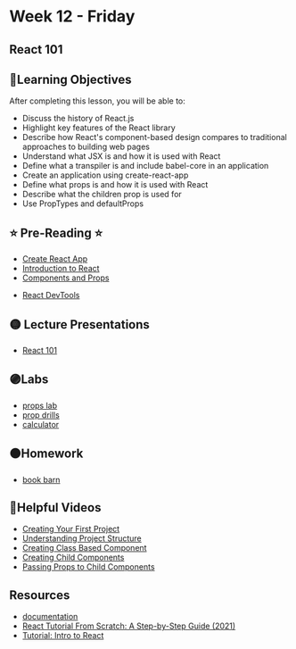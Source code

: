 # Week 12 - Friday

## React 101

## 📍Learning Objectives
After completing this lesson, you will be able to:

- Discuss the history of React.js
- Highlight key features of the React library
- Describe how React's component-based design compares to traditional approaches to building web pages
- Understand what JSX is and how it is used with React
- Define what a transpiler is and include babel-core in an application
- Create an application using create-react-app
- Define what props is and how it is used with React
- Describe what the children prop is used for
- Use PropTypes and defaultProps

## ⭐️ Pre-Reading ⭐️
- [Create React App](https://digitalcrafts.instructure.com/courses/252/pages/reading-using-create-react-app?module_item_id=23485)
- [Introduction to React](https://digitalcrafts.instructure.com/courses/252/pages/reading-intro-to-react?module_item_id=23483)
- [Components and Props](https://reactjs.org/docs/components-and-props.html)
<!-- - [Writing Function Components](https://learn.digitalcrafts.com/immersive/lessons/full-stack-frameworks/function-components/#learning-objectives) -->
- [React DevTools](https://digitalcrafts.instructure.com/courses/254/pages/reading-react-devtools?module_item_id=23484)


## 🟡 Lecture Presentations
- [React 101](https://dc-web2.onrender.com/p2/React/React101.html#1)

## 🟣Labs 
- [props lab](https://github.com/veros-labs/react-props-lab.git)
- [prop drills](https://github.com/veros-labs/lab-react-prop-drills)
- [calculator](https://github.com/veros-labs/lab-react-calculator)
## 🟠Homework
- [book barn](https://github.com/veros-labs/hw-react-props-book-barn)


## 🔵Helpful Videos
- [Creating Your First Project](https://www.youtube.com/watch?v=-4cX8mRD4Dg)
- [Understanding Project Structure](https://www.youtube.com/watch?v=zi4wbrDUJ5U)
- [Creating Class Based Component](https://www.youtube.com/watch?v=IriDBK0lhqk)
- [Creating Child Components](https://www.youtube.com/watch?v=uSY9Yf6Hdj8)
- [Passing Props to Child Components](https://www.youtube.com/watch?v=ayCGndQuso0)


<!-- ## ✔️Todo Checklist
- [ ] -->

<!-- ## 🔶Vocabulary

## 🔷Test Your knowledge -->


## Resources 
- [documentation](https://reactjs.org/docs/getting-started.html)
- [React Tutorial From Scratch: A Step-by-Step Guide (2021)](https://ibaslogic.com/react-tutorial-for-beginners/)
- [Tutorial: Intro to React](https://reactjs.org/tutorial/tutorial.html)



